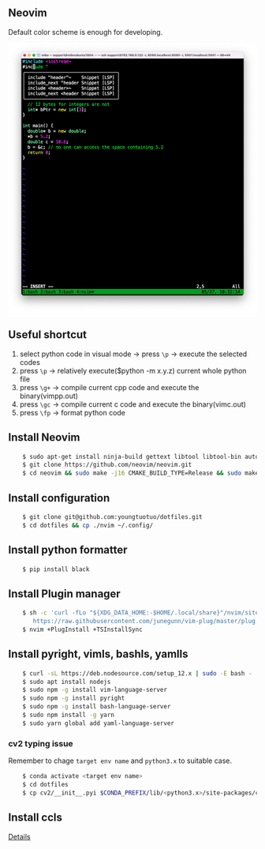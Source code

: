## Neovim
Default color scheme is enough for developing.
<p align="center">
    <img src="pictures/neovimscreenshot.png" />
</p>

## Useful shortcut
1. select python code in visual mode -> press `\p` -> execute the selected codes
2. press `\p` -> relatively execute($python -m x.y.z) current whole python file
3. press `\g+` -> compile current cpp code and execute the binary(vimpp.out)
4. press `\gc` -> compile current c code and execute the binary(vimc.out)
5. press `\fp` -> format python code


## Install Neovim
```bash
    $ sudo apt-get install ninja-build gettext libtool libtool-bin autoconf automake cmake g++ pkg-config unzip curl doxygen
    $ git clone https://github.com/neovim/neovim.git
    $ cd neovim && sudo make -j16 CMAKE_BUILD_TYPE=Release && sudo make CMAKE_BUILD_TYPE=Release install
```

## Install configuration
```bash
    $ git clone git@github.com:youngtuotuo/dotfiles.git
    $ cd dotfiles && cp ./nvim ~/.config/
```

## Install python formatter
```bash
    $ pip install black
```

## Install Plugin manager
```bash
    $ sh -c 'curl -fLo "${XDG_DATA_HOME:-$HOME/.local/share}"/nvim/site/autoload/plug.vim --create-dirs \
       https://raw.githubusercontent.com/junegunn/vim-plug/master/plug.vim'
    $ nvim +PlugInstall +TSInstallSync
```


## Install pyright, vimls, bashls, yamlls
```bash
    $ curl -sL https://deb.nodesource.com/setup_12.x | sudo -E bash -
    $ sudo apt install nodejs
    $ sudo npm -g install vim-language-server
    $ sudo npm -g install pyright
    $ sudo npm -g install bash-language-server
    $ sudo npm install -g yarn
    $ sudo yarn global add yaml-language-server
```
### cv2 typing issue
Remember to chage `target env name` and `python3.x` to suitable case.
```bash
    $ conda activate <target env name>
    $ cd dotfiles
    $ cp cv2/__init__.pyi $CONDA_PREFIX/lib/<python3.x>/site-packages/cv2/__init__.pyi
```


## Install ccls
[Details](https://github.com/MaskRay/ccls/wiki/Build)

